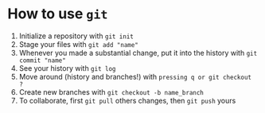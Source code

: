 # How to use `git`
1. Initialize a repository with `git init`
2. Stage your files with `git add "name"`
3. Whenever you made a substantial change, put it into the history with `git commit "name"`
4. See your history with `git log`
5. Move around (history and branches!) with `pressing q or git checkout ?`
6. Create new branches with `git checkout -b name_branch`
7. To collaborate, first `git pull` others changes, then `git push` yours
